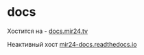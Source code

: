 # docs

Хостится на - [docs.mir24.tv](https://docs.mir24.tv/docs/mir24-docs/ru/master/)  
   
Неактивный хост  [mir24-docs.readthedocs.io](https://mir24-docs.readthedocs.io/ru/master/)

